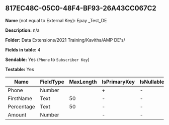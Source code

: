 ## 817EC48C-05C0-48F4-BF93-26A43CC067C2

**Name** (not equal to External Key)**:** Epay _Test_DE

**Description:** n/a

**Folder:** Data Extensions/2021 Training/Kavitha/AMP DE's/

**Fields in table:** 4

**Sendable:** Yes (`Phone` to `Subscriber Key`)

**Testable:** Yes

| Name | FieldType | MaxLength | IsPrimaryKey | IsNullable | DefaultValue |
| --- | --- | --- | --- | --- | --- |
| Phone | Number |  | + | - |  |
| FirstName | Text | 50 | - | - |  |
| Percentage | Text | 50 | - | - |  |
| Amount | Number |  | - | - |  |
